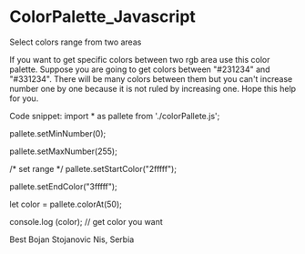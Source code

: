 # ColorPalette_Javascript
Select colors range from two areas

If you want to get specific colors between two rgb area use this color palette.
Suppose you are going to get colors between "#231234" and "#331234".
There will be many colors between them but you can't increase number one by one because it is not ruled by increasing one.
Hope this help for you.

Code snippet:
import * as pallete from './colorPallete.js';


pallete.setMinNumber(0);

pallete.setMaxNumber(255);


/* set range */
pallete.setStartColor("2fffff");

pallete.setEndColor("3fffff");


let color = pallete.colorAt(50);

console.log (color); // get color you want


Best
Bojan Stojanovic
Nis, Serbia
